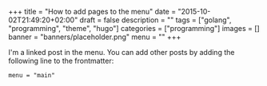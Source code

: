 +++
title = "How to add pages to the menu"
date = "2015-10-02T21:49:20+02:00"
draft = false
description = ""
tags = ["golang", "programming", "theme", "hugo"]
categories = ["programming"]
images = []
banner = "banners/placeholder.png"
menu = ""
+++

I'm a linked post in the menu. You can add other posts by adding the following line to the frontmatter:

    menu = "main"